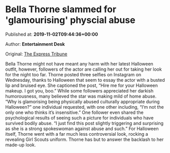 
# Bella Thorne slammed for 'glamourising' physcial abuse

Published at: **2019-11-02T09:44:36+00:00**

Author: **Entertainment Desk**

Original: [The Express Tribune](https://tribune.com.pk/story/2092170/4-bella-thorne-slammed-glamourising-physcial-abuse/)

Bella Thorne might not have meant any harm with her latest Halloween outfit, however, followers of the actor are calling her out for taking her look for the night too far.
Thorne posted three selfies on Instagram on Wednesday, thanks to Halloween that seem to essay the actor with a busted lip and bruised eye. She captioned the post, “Hire me for your Halloween makeup. I got you, boo.”
While some followers appreciated her darkish humorousness, many believed the star was making mild of home abuse.
“Why is glamorising being physically abused culturally appropriate during Halloween?” one individual requested, with one other including, “I’m not the only one who thinks it’s insensitive.”
One follower even shared the psychological results of seeing such a picture for individuals who have survived bodily abuse.
“I just find this post slightly triggering and surprising as she is a strong spokeswoman against abuse and such.”
For Halloween itself, Thorne went with a far much less controversial look, rocking a revealing Girl Scouts uniform.
Thorne has but to answer the backlash to her made-up look.
